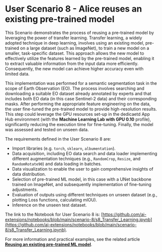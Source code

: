 # User Scenario 8 -​ Alice reuses an existing pre-trained model

This Scenario demonstrates the process of reusing a pre-trained model by leveraging the power of transfer learning. Transfer learning, a widely adopted technique in deep learning, involves using an existing model, pre-trained on a large dataset (such as ImageNet), to train a new model on a smaller, task-specific dataset. This approach allows the new model to effectively utilize the features learned by the pre-trained model, enabling it to extract valuable information from the input data more efficiently. Consequently, the new model can achieve higher accuracy even with limited data.

This implementation was performed for a semantic segmentation task in the scope of Earth Observation (EO). The process involves searching and downloading a suitable EO dataset already annotated by experts and that includes both EO data (in this case Sentinel-2 data) and their corresponding masks. After performing the appropriate feature engineering on the data, the user fine-tuned the pre-trained model to provide high-resolution results. This step could leverage the GPU resources set-up in the dedicaetd App Hub environment (with the **Machine Learning Lab with GPU 0.10** profile), significantly reducing the execution time for fine-tuning. Finally, the model was assessed and tested on unseen data.

The requirements defined in the User Scenario 8 are:

* Import libraries (e.g. `torch`, `sklearn`, `albumentation`).
* Data acquisition, including EO data search and data loader implementing different augmentation techniques (e.g., `RandomCrop`, `Resize`, and `RandomRotate90`) and data loading in batches.
* Data visualization to enable the user to gain comprehensive insights of data distribution.
* Selection of pre-trained ML model, in this case with a UNet backbone trained on ImageNet, and subsequently implementation of fine-tuning adjustments.
* Evaluation of outputs using different techniques on unseen dataset (e.g., plotting Loss functions, calculating mIOU).
* Inference on the unseen test dataset.

The link to the Notebook for User Scenario 8 is: [https://github.com/ai-extensions/notebooks/blob/main/scenario-8/s8_Transfer_Learning.ipynb](https://github.com/ai-extensions/notebooks/blob/main/scenario-8/s8_Transfer_Learning.ipynb).

For more information and practical examples, see the related article [**Reusing an existing pre-trained ML model**](https://discuss.terradue.com/t/announcing-the-launch-of-the-ai-ml-enhancement-project-for-gep-and-urban-tep-exploitation-platforms/1188/11#aiml-enhancement-project-reusing-an-existing-pre-trained-model-1). 
